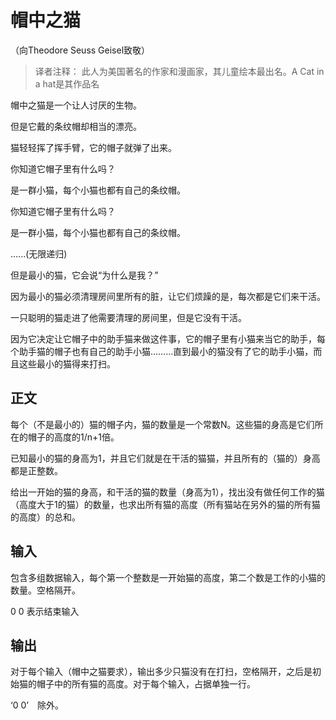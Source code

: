 # 帽中之猫

（向Theodore Seuss Geisel致敬）

>译者注释： 此人为美国著名的作家和漫画家，其儿童绘本最出名。A Cat in a hat是其作品名

帽中之猫是一个让人讨厌的生物。

但是它戴的条纹帽却相当的漂亮。

猫轻轻挥了挥手臂，它的帽子就弹了出来。

你知道它帽子里有什么吗？

是一群小猫，每个小猫也都有自己的条纹帽。

你知道它帽子里有什么吗？

是一群小猫，每个小猫也都有自己的条纹帽。

......(无限递归)

但是最小的猫，它会说“为什么是我？”

因为最小的猫必须清理房间里所有的脏，让它们烦躁的是，每次都是它们来干活。

一只聪明的猫走进了他需要清理的房间里，但是它没有干活。

因为它决定让它帽子中的助手猫来做这件事，它的帽子里有小猫来当它的助手，每个助手猫的帽子也有自己的助手小猫………直到最小的猫没有了它的助手小猫，而且这些最小的猫得来打扫。

## 正文

每个（不是最小的）猫的帽子内，猫的数量是一个常数N。这些猫的身高是它们所在的帽子的高度的1/n+1倍。

已知最小的猫的身高为1，并且它们就是在干活的猫猫，并且所有的（猫的）身高都是正整数。

给出一开始的猫的身高，和干活的猫的数量（身高为1），找出没有做任何工作的猫（高度大于1的猫）的数量，也求出所有猫的高度（所有猫站在另外的猫的所有猫的高度）的总和。
## 输入

包含多组数据输入，每个第一个整数是一开始猫的高度，第二个数是工作的小猫的数量。空格隔开。

0 0 表示结束输入

## 输出

对于每个输入（帽中之猫要求），输出多少只猫没有在打扫，空格隔开，之后是初始猫的帽子中的所有猫的高度。对于每个输入，占据单独一行。

‘0 0’　除外。